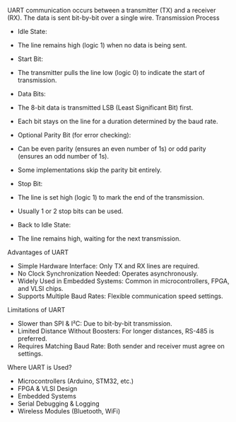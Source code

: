 UART communication occurs between a transmitter (TX) and a receiver (RX). The data is sent bit-by-bit over a single wire.
Transmission Process

- Idle State:
- The line remains high (logic 1) when no data is being sent.
  
- Start Bit:
- The transmitter pulls the line low (logic 0) to indicate the start of transmission.
  
- Data Bits:
- The 8-bit data is transmitted LSB (Least Significant Bit) first.
- Each bit stays on the line for a duration determined by the baud rate.

- Optional Parity Bit (for error checking):
- Can be even parity (ensures an even number of 1s) or odd parity (ensures an odd number of 1s).
- Some implementations skip the parity bit entirely.
  
- Stop Bit:
- The line is set high (logic 1) to mark the end of the transmission.
- Usually 1 or 2 stop bits can be used.
  
- Back to Idle State:
- The line remains high, waiting for the next transmission.

Advantages of UART
- Simple Hardware Interface: Only TX and RX lines are required.
- No Clock Synchronization Needed: Operates asynchronously.
- Widely Used in Embedded Systems: Common in microcontrollers, FPGA, and VLSI chips.
- Supports Multiple Baud Rates: Flexible communication speed settings.

Limitations of UART
- Slower than SPI & I²C: Due to bit-by-bit transmission.
- Limited Distance Without Boosters: For longer distances, RS-485 is preferred.
- Requires Matching Baud Rate: Both sender and receiver must agree on settings.

Where UART is Used?
- Microcontrollers (Arduino, STM32, etc.)
- FPGA & VLSI Design
- Embedded Systems
- Serial Debugging & Logging
- Wireless Modules (Bluetooth, WiFi)


